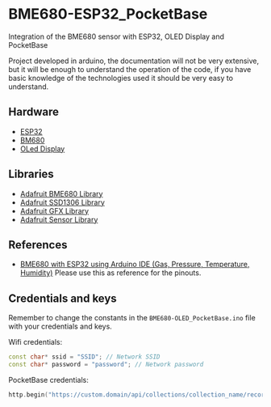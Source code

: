 # BME680-ESP32_PocketBase
Integration of the BME680 sensor with ESP32, OLED Display and PocketBase

Project developed in arduino, the documentation will not be very extensive, but it will be enough to understand the operation of the code, if you have basic knowledge of the technologies used it should be very easy to understand.

## Hardware
- [ESP32](https://www.espressif.com/en/products/hardware/esp32/overview)
- [BM680](https://www.adafruit.com/product/3660)
- [OLed Display](https://www.amazon.com.mx/DIYmall-pulgadas-Display-SSD1306-Raspberry/dp/B09S3SD6KT)

## Libraries
- [Adafruit BME680 Library](https://github.com/adafruit/Adafruit_BME680)
- [Adafruit SSD1306 Library](https://github.com/adafruit/Adafruit_SSD1306)
- [Adafruit GFX Library](https://github.com/adafruit/Adafruit-GFX-Library)
- [Adafruit Sensor Library](https://github.com/adafruit/Adafruit_Sensor)

## References
- [BME680 with ESP32 using Arduino IDE (Gas, Pressure, Temperature, Humidity)](https://microcontrollerslab.com/bme680-esp32-arduino-oled-display/) Please use this as reference for the pinouts.

## Credentials and keys

Remember to change the constants in the `BME680-OLED_PocketBase.ino` file with your credentials and keys.

Wifi credentials:
```ino
const char* ssid = "SSID"; // Network SSID
const char* password = "password"; // Network password
```

PocketBase credentials:
```ino
http.begin("https://custom.domain/api/collections/collection_name/records"); // Specify the URL
```